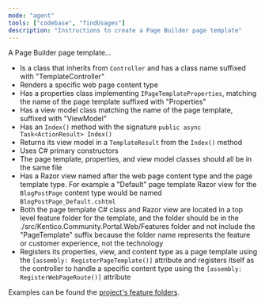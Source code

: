 ```yaml
---
mode: "agent"
tools: ["codebase", "findUsages"]
description: "Instructions to create a Page Builder page template"
---
```


A Page Builder page template...

- Is a class that inherits from `Controller` and has a class name suffixed with
  "TemplateController"
- Renders a specific web page content type
- Has a properties class implementing `IPageTemplateProperties`, matching the
  name of the page template suffixed with "Properties"
- Has a view model class matching the name of the page template, suffixed with
  "ViewModel"
- Has an `Index()` method with the signature
  `public async Task<ActionResult> Index()`
- Returns its view model in a `TemplateResult` from the `Index()` method
- Uses C# primary constructors
- The page template, properties, and view model classes should all be in the
  same file
- Has a Razor view named after the web page content type and the page template
  type. For example a "Default" page template Razor view for the `BlogPostPage`
  content type would be named `BlogPostPage_Default.cshtml`
- Both the page template C# class and Razor view are located in a top level
  feature folder for the template, and the folder should be in the
  ./src/Kentico.Community.Portal.Web/Features folder and not include the
  "PageTemplate" suffix because the folder name represents the feature or
  customer experience, not the technology
- Registers its properties, view, and content type as a page template using the
  `[assembly: RegisterPageTemplate()]` attribute and registers itself as the
  controller to handle a specific content type using the
  `[assembly: RegisterWebPageRoute()]` attribute

Examples can be found the
[project's feature folders](../../src/Kentico.Community.Portal.Web/Features).
